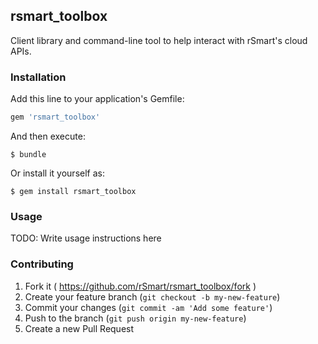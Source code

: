 rsmart_toolbox
--------------

Client library and command-line tool to help interact with rSmart's cloud APIs.

### Installation

Add this line to your application's Gemfile:

```ruby
gem 'rsmart_toolbox'
```

And then execute:

    $ bundle

Or install it yourself as:

    $ gem install rsmart_toolbox

### Usage

TODO: Write usage instructions here

### Contributing

1. Fork it ( https://github.com/rSmart/rsmart_toolbox/fork )
2. Create your feature branch (`git checkout -b my-new-feature`)
3. Commit your changes (`git commit -am 'Add some feature'`)
4. Push to the branch (`git push origin my-new-feature`)
5. Create a new Pull Request

